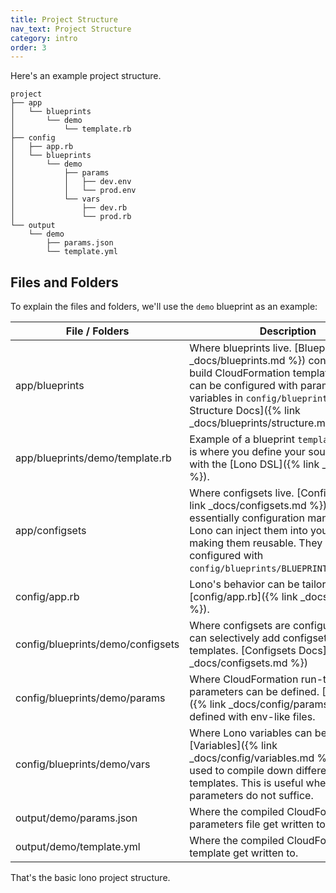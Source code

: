 ```yaml
---
title: Project Structure
nav_text: Project Structure
category: intro
order: 3
---
```


Here's an example project structure.

    project
    ├── app
    │   └── blueprints
    │       └── demo
    │           └── template.rb
    ├── config
    │   ├── app.rb
    │   └── blueprints
    │       └── demo
    │           ├── params
    │           │   ├── dev.env
    │           │   └── prod.env
    │           └── vars
    │               ├── dev.rb
    │               └── prod.rb
    └── output
        └── demo
            ├── params.json
            └── template.yml

## Files and Folders

To explain the files and folders, we'll use the `demo` blueprint as an example:

File / Folders  | Description
------------- | -------------
app/blueprints | Where blueprints live. [Blueprints]({% link _docs/blueprints.md %}) contain code to build CloudFormation templates. They can be configured with parameters and variables in `config/blueprints`. [Blueprint Structure Docs]({% link _docs/blueprints/structure.md %}).
app/blueprints/demo/template.rb | Example of a blueprint `template.rb`. This is where you define your source code with the [Lono DSL]({% link _docs/dsl.md %}).
app/configsets | Where configsets live. [Configsets]({% link _docs/configsets.md %}) are essentially configuration management. Lono can inject them into your template making them reusable. They can be configured with `config/blueprints/BLUEPRINT/configsets`.
config/app.rb | Lono's behavior can be tailored with [config/app.rb]({% link _docs/config.md %}).
config/blueprints/demo/configsets | Where configsets are configured.  You can selectively add configsets to templates. [Configsets Docs]({% link _docs/configsets.md %})
config/blueprints/demo/params | Where CloudFormation run-time parameters can be defined.  [Parameters]({% link _docs/config/params.md %}) are defined with env-like files.
config/blueprints/demo/vars | Where Lono variables can be defined.  [Variables]({% link _docs/config/variables.md %}) can be used to compile down different templates. This is useful when run-time parameters do not suffice.
output/demo/params.json | Where the compiled CloudFormation parameters file get written to.
output/demo/template.yml | Where the compiled CloudFormation template get written to.

That's the basic lono project structure.
